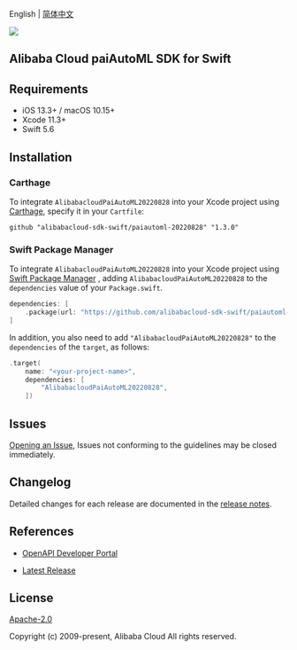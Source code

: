 English | [简体中文](README-CN.md)

![](https://aliyunsdk-pages.alicdn.com/icons/AlibabaCloud.svg)

## Alibaba Cloud paiAutoML SDK for Swift

## Requirements

- iOS 13.3+ / macOS 10.15+
- Xcode 11.3+
- Swift 5.6

## Installation

### Carthage

To integrate `AlibabacloudPaiAutoML20220828` into your Xcode project using [Carthage](https://github.com/Carthage/Carthage), specify it in your `Cartfile`:

```ogdl
github "alibabacloud-sdk-swift/paiautoml-20220828" "1.3.0"
```

### Swift Package Manager

To integrate `AlibabacloudPaiAutoML20220828` into your Xcode project using [Swift Package Manager](https://swift.org/package-manager/) , adding `AlibabacloudPaiAutoML20220828` to the `dependencies` value of your `Package.swift`.

```swift
dependencies: [
    .package(url: "https://github.com/alibabacloud-sdk-swift/paiautoml-20220828.git", from: "1.3.0")
]
```

In addition, you also need to add `"AlibabacloudPaiAutoML20220828"` to the `dependencies` of the `target`, as follows:

```swift
.target(
    name: "<your-project-name>",
    dependencies: [
        "AlibabacloudPaiAutoML20220828",
    ])
```

## Issues

[Opening an Issue](https://github.com/alibabacloud-sdk-swift/paiautoml-20220828/issues/new), Issues not conforming to the guidelines may be closed immediately.

## Changelog

Detailed changes for each release are documented in the [release notes](./ChangeLog.txt).

## References

* [OpenAPI Developer Portal](https://next.api.alibabacloud.com/home)
- [Latest Release](https://github.com/alibabacloud-sdk-swift/paiautoml-20220828)

## License

[Apache-2.0](http://www.apache.org/licenses/LICENSE-2.0)

Copyright (c) 2009-present, Alibaba Cloud All rights reserved.
